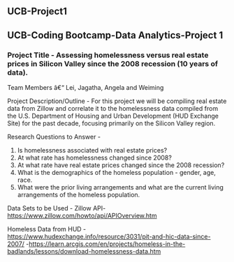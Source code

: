 ## UCB-Project1

## UCB-Coding Bootcamp-Data Analytics-Project 1 

### Project Title - Assessing homelessness versus real estate prices in Silicon Valley since the 2008 recession (10 years of data).

Team Members â€“ Lei, Jagatha, Angela and Weiming

Project Description/Outline - For this project we will be compiling real estate data from Zillow and correlate it to the homelessness data compiled from the U.S. Department of Housing and Urban Development (HUD Exchange Site) for the past decade, focusing primarily on the Silicon Valley region.

Research Questions to Answer -
1. Is homelessness associated with real estate prices? 
2. At what rate has homelessness changed since 2008? 
3. At what rate have real estate prices changed since the 2008 recession?
4. What is the demographics of the homeless population - gender, age, race.
5. What were the prior living arrangements and what are the current living arrangements of the homeless population.

Data Sets to be Used - 
Zillow API- https://www.zillow.com/howto/api/APIOverview.htm

Homeless Data  from HUD -https://www.hudexchange.info/resource/3031/pit-and-hic-data-since-2007/
-https://learn.arcgis.com/en/projects/homeless-in-the-badlands/lessons/download-homelessness-data.htm
